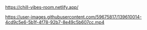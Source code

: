 https://chill-vibes-room.netlify.app/


https://user-images.githubusercontent.com/59675817/139610014-4cd9c5e6-5b1f-4f78-92b7-8e49c5b607cc.mp4

